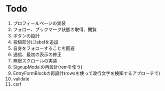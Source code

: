 # Todo
1. プロフィールページの実装
1. フォロー、ブックマーク状態の取得、閲覧
1. ボタンの設計
1. 投稿部分にlabelを追加
1. 自身をフォローすることを回避
1. 通信、最初の表示の修正
1. 無限スクロールの実装
1. SignupModalの再設計(remを使う)
1. EntryFormBlockの再設計(rowsを使って改行文字を検知するアプローチで)
1. validate
1. csrf